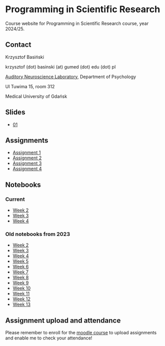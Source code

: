 # Programming in Scientific Research

Course website for Programming in Scientific Research course, year 2024/25.

## Contact

Krzysztof Basiński

krzysztof (dot) basinski (at) gumed (dot) edu (dot) pl

[Auditory Neuroscience Laboratory](https://anl.gumed.edu.pl), Department of Psychology

Ul Tuwima 15, room 312

Medical University of Gdańsk


## Slides

- [01](01.html)


## Assignments

- [Assignment 1](assignments/a01.md)
- [Assignment 2](assignments/a02.md)
- [Assignment 3](assignments/a03.md)
- [Assignment 4](assignments/a04.md)

<!--

- [Assignment 5](assignments/a05.md)
- [Assignment 6](assignments/a06.md)
- [Assignment 7](assignments/a07.md)
- [Assignment 8](assignments/a08.md)
- [Assignment 9](assignments/a09.md)
- [Assignment 10](assignments/a10.md) -->

## Notebooks

### Current

- [Week 2](notebooks/psr_2.ipynb)
- [Week 3](notebooks/psr_3.ipynb)
- [Week 4](notebooks/psr_4.ipynb)


### Old notebooks from 2023

- [Week 2](notebooks/2023/week2.ipynb)
- [Week 3](notebooks/2023/week3.ipynb)
- [Week 4](notebooks/2023/week4.ipynb)
- [Week 5](notebooks/2023/week5.ipynb)
- [Week 6](notebooks/2023/week6.ipynb)
- [Week 7](notebooks/2023/week7.ipynb)
- [Week 8](notebooks/2023/week8.ipynb)
- [Week 9](notebooks/2023/week9.ipynb)
- [Week 10](notebooks/2023/week10.ipynb)
- [Week 11](notebooks/2023/week11.ipynb)
- [Week 12](notebooks/2023/week12.ipynb)
- [Week 13](notebooks/2023/week13.ipynb)


## Assignment upload and attendance

Please remember to enroll for the [moodle course](https://szkolenia.gumed.edu.pl/course/view.php?id=6522) to upload assignments and enable me to check your attendance!
